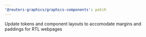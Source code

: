 ```yaml
---
'@reuters-graphics/graphics-components': patch
---
```


Update tokens and component layouts to accomodate margins and paddings for RTL webpages

